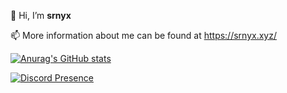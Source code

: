 👋 Hi, I’m **srnyx**

📫 More information about me can be found at https://srnyx.xyz/

[![Anurag's GitHub stats](https://github-readme-stats.vercel.app/api?username=srnyx&show_icons=true&theme=github_dark)](https://github.com/anuraghazra/github-readme-stats)

[![Discord Presence](https://lanyard.cnrad.dev/api/242385234992037888)](https://discord.com/users/242385234992037888)
